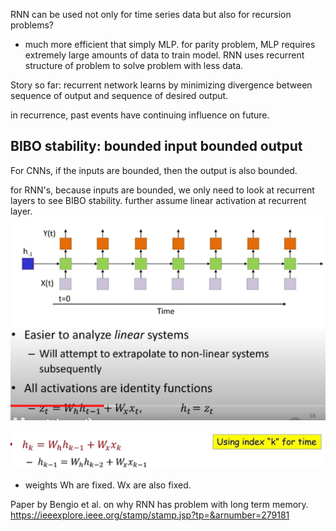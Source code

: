 RNN can be used not only for time series data but also for recursion problems?
- much more efficient that simply MLP.
	for parity problem, MLP requires extremely large amounts of data to train model.
	RNN uses recurrent structure of problem to solve problem with less data.


Story so far: recurrent network learns by minimizing divergence between sequence of output and sequence of desired output.

in recurrence, past events have continuing influence on future.

## BIBO stability: bounded input bounded output
For CNNs, if the inputs are bounded, then the output is also bounded.

for RNN's, because inputs are bounded, we only need to look at recurrent layers to see BIBO stability.
	further assume linear activation at recurrent layer.
	![image](</Images/Pasted image 20240629121549.png>)


![image](</Images/Pasted image 20240629121626.png>)
- weights Wh are fixed. Wx are also fixed.


Paper by Bengio et al. on why RNN has problem with  long term memory.
https://ieeexplore.ieee.org/stamp/stamp.jsp?tp=&arnumber=279181
